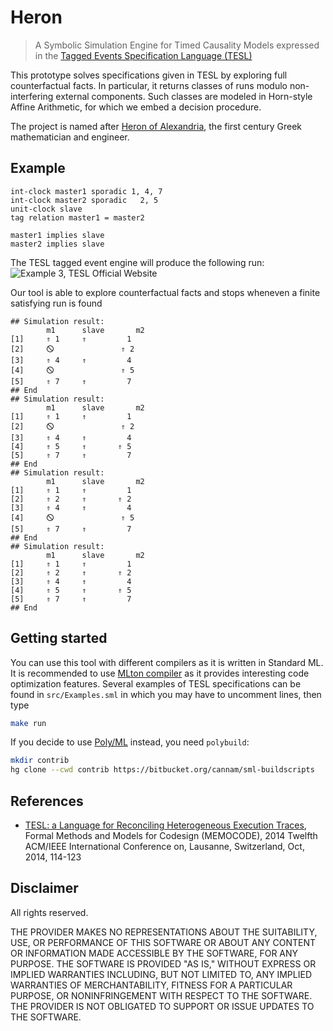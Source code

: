 Heron
===================

> A Symbolic Simulation Engine for Timed Causality Models expressed in the [Tagged Events Specification Language (TESL)](http://wwwdi.supelec.fr/software/TESL/)

This prototype solves specifications given in TESL by exploring full counterfactual facts. In particular, it returns classes of runs modulo non-interfering external components. Such classes are modeled in Horn-style Affine Arithmetic, for which we embed a decision procedure.

The project is named after [Heron of Alexandria](http://www-history.mcs.st-andrews.ac.uk/Biographies/Heron.html), the first century Greek mathematician and engineer.

Example
-------------------
```
int-clock master1 sporadic 1, 4, 7
int-clock master2 sporadic   2, 5
unit-clock slave
tag relation master1 = master2

master1 implies slave
master2 implies slave
```

The TESL tagged event engine will produce the following run:
![Example 3, TESL Official Website](http://wwwdi.supelec.fr/software/downloads/TESL/example3.svg)

Our tool is able to explore counterfactual facts and stops wheneven a finite satisfying run is found
```
## Simulation result:
		m1		slave		m2		
[1]		⇑ 1		⇑		  1
[2]		🛇				⇑ 2
[3]		⇑ 4		⇑		  4
[4]		🛇				⇑ 5
[5]		⇑ 7		⇑		  7
## End
## Simulation result:
		m1		slave		m2		
[1]		⇑ 1		⇑		  1
[2]		🛇				⇑ 2
[3]		⇑ 4		⇑		  4
[4]		⇑ 5		⇑		⇑ 5
[5]		⇑ 7		⇑		  7
## End
## Simulation result:
		m1		slave		m2		
[1]		⇑ 1		⇑		  1
[2]		⇑ 2		⇑		⇑ 2
[3]		⇑ 4		⇑		  4
[4]		🛇				⇑ 5
[5]		⇑ 7		⇑		  7
## End
## Simulation result:
		m1		slave		m2		
[1]		⇑ 1		⇑		  1
[2]		⇑ 2		⇑		⇑ 2
[3]		⇑ 4		⇑		  4
[4]		⇑ 5		⇑		⇑ 5
[5]		⇑ 7		⇑		  7
## End
```

Getting started
-------------------
You can use this tool with different compilers as it is written in Standard ML. It is recommended to use [MLton compiler](http://mlton.org/) as it provides interesting code optimization features. Several examples of TESL specifications can be found in `src/Examples.sml` in which you may have to uncomment lines, then type
```bash
make run
```

If you decide to use [Poly/ML](http://www.polyml.org/) instead, you need `polybuild`:
```bash
mkdir contrib
hg clone --cwd contrib https://bitbucket.org/cannam/sml-buildscripts
```

References
-------------------
* [TESL: a Language for Reconciling Heterogeneous Execution Traces](ieeexplore.ieee.org/document/6961849), Formal Methods and Models for Codesign (MEMOCODE), 2014 Twelfth ACM/IEEE International Conference on, Lausanne, Switzerland, Oct, 2014, 114-123

Disclaimer
-------------------

All rights reserved.

THE PROVIDER MAKES NO REPRESENTATIONS ABOUT THE SUITABILITY, USE, OR PERFORMANCE OF THIS SOFTWARE OR ABOUT ANY CONTENT OR INFORMATION MADE ACCESSIBLE BY THE SOFTWARE, FOR ANY PURPOSE. THE SOFTWARE IS PROVIDED "AS IS," WITHOUT EXPRESS OR IMPLIED WARRANTIES INCLUDING, BUT NOT LIMITED TO, ANY IMPLIED WARRANTIES OF MERCHANTABILITY, FITNESS FOR A PARTICULAR PURPOSE, OR NONINFRINGEMENT WITH RESPECT TO THE SOFTWARE. THE PROVIDER IS NOT OBLIGATED TO SUPPORT OR ISSUE UPDATES TO THE SOFTWARE.

